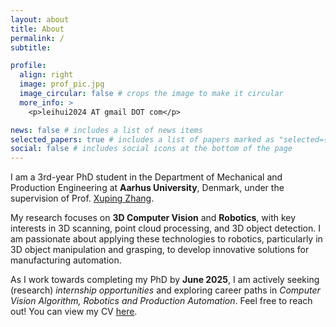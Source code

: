 ```yaml
---
layout: about
title: About
permalink: /
subtitle: 

profile:
  align: right
  image: prof_pic.jpg
  image_circular: false # crops the image to make it circular
  more_info: >
    <p>leihui2024 AT gmail DOT com</p>

news: false # includes a list of news items
selected_papers: true # includes a list of papers marked as "selected={true}"
social: false # includes social icons at the bottom of the page
---
```


I am a 3rd-year PhD student in the Department of Mechanical and Production Engineering at **Aarhus University**, Denmark, under the supervision of Prof. [Xuping Zhang](https://pure.au.dk/portal/en/persons/xuzh%40mpe.au.dk).

My research focuses on **3D Computer Vision** and **Robotics**, with key interests in 3D scanning, point cloud processing, and 3D object detection. I am passionate about applying these technologies to robotics, particularly in 3D object manipulation and grasping, to develop innovative solutions for manufacturing automation.

As I work towards completing my PhD by **June 2025**, I am actively seeking (research) *internship opportunities* and exploring career paths in *Computer Vision Algorithm, Robotics and Production Automation*. Feel free to reach out! You can view my CV [here](assets/pdf/Leihui_CV_JOB.pdf).
